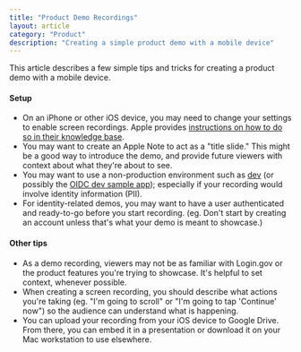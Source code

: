 ```yaml
---
title: "Product Demo Recordings"
layout: article
category: "Product"
description: "Creating a simple product demo with a mobile device"
---
```


This article describes a few simple tips and tricks for creating a product demo with a mobile device.

#### Setup

* On an iPhone or other iOS device, you may need to change your settings to enable screen recordings. Apple provides [instructions on how to do so in their knowledge base](https://support.apple.com/en-us/HT207935).
* You may want to create an Apple Note to act as a "title slide." This might be a good way to introduce the demo, and provide future viewers with context about what they're about to see.
* You may want to use a non-production environment such as [dev](https://idp.dev.identitysandbox.gov/) (or possibly the [OIDC dev sample app](https://dev-identity-oidc-sinatra.app.cloud.gov/)); especially if your recording would involve identity information (PII).
* For identity-related demos, you may want to have a user authenticated and ready-to-go before you start recording. (eg. Don't start by creating an account unless that's what your demo is meant to showcase.)

#### Other tips

* As a demo recording, viewers may not be as familiar with Login.gov or the product features you're trying to showcase. It's helpful to set context, whenever possible.
* When creating a screen recording, you should describe what actions you're taking (eg. "I'm going to scroll" or "I'm going to tap 'Continue' now") so the audience can understand what is happening.
* You can upload your recording from your iOS device to Google Drive. From there, you can embed it in a presentation or download it on your Mac workstation to use elsewhere.

